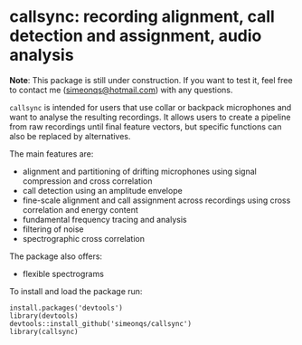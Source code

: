 # callsync: recording alignment, call detection and assignment, audio analysis

**Note**: This package is still under construction. If you want to test it, feel free to contact me (<simeonqs@hotmail.com>) with any questions. 

`callsync` is intended for users that use collar or backpack microphones and want to analyse the resulting recordings. It allows users to create a pipeline from raw recordings until final feature vectors, but specific functions can also be replaced by alternatives. 

The main features are:

- alignment and partitioning of drifting microphones using signal compression and cross correlation
- call detection using an amplitude envelope
- fine-scale alignment and call assignment across recordings using cross correlation and energy content
- fundamental frequency tracing and analysis
- filtering of noise
- spectrographic cross correlation

The package also offers:

- flexible spectrograms

To install and load the package run:

```
install.packages('devtools')
library(devtools)
devtools::install_github('simeonqs/callsync')
library(callsync)
```

